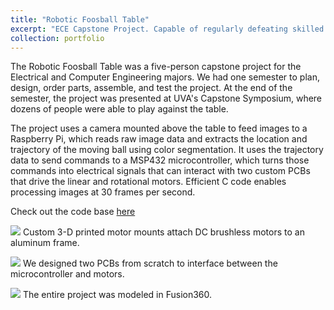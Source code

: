 ```yaml
---
title: "Robotic Foosball Table"
excerpt: "ECE Capstone Project. Capable of regularly defeating skilled human opponents. <br/><br/><img src='/images/foosball1.gif'>"
collection: portfolio
---
```


The Robotic Foosball Table was a five-person capstone project for the Electrical and Computer Engineering majors. We had one semester to plan, design, order parts, assemble, and test the project. At the end of the semester, the project was presented at UVA's Capstone Symposium, where dozens of people were able to play against the table. 

The project uses a camera mounted above the table to feed images to a Raspberry Pi, which reads raw image data and extracts the location and trajectory of the moving ball using color segmentation. It uses the trajectory data to send commands to a MSP432 microcontroller, which turns those commands into electrical signals that can interact with two custom PCBs that drive the linear and rotational motors. Efficient C code enables processing images at 30 frames per second. 

Check out the code base [here](http://github.com/capstone)

![](http://github.com/zacharyyahn/zacharyyahn.github.io/images/foosball3.png)
Custom 3-D printed motor mounts attach DC brushless motors to an aluminum frame.

![](http://github.com/zacharyyahn/zacharyyahn.github.io/images/foosball2.png)
We designed two PCBs from scratch to interface between the microcontroller and motors. 

![](http://github.com/zacharyyahn/zacharyyahn.github.io/images/foosball5.png)
The entire project was modeled in Fusion360. 
